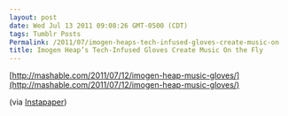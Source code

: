 ```yaml
---
layout: post
date: Wed Jul 13 2011 09:08:26 GMT-0500 (CDT)
tags: Tumblr Posts
Permalink: /2011/07/imogen-heaps-tech-infused-gloves-create-music-on
title: Imogen Heap’s Tech-Infused Gloves Create Music On the Fly
---
```


[http://mashable.com/2011/07/12/imogen-heap-music-gloves/](http://mashable.com/2011/07/12/imogen-heap-music-gloves/)

(via [Instapaper](http://www.instapaper.com/))

